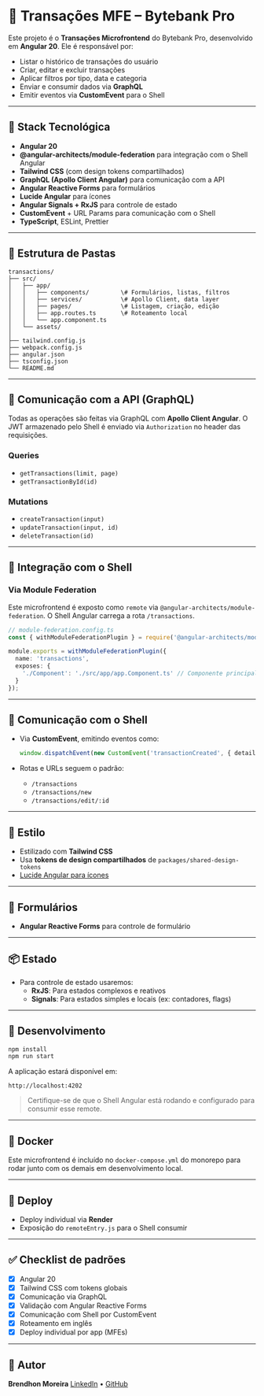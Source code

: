 # 💸 Transações MFE – Bytebank Pro

Este projeto é o **Transações Microfrontend** do Bytebank Pro, desenvolvido em **Angular 20**. Ele é responsável por:

- Listar o histórico de transações do usuário
- Criar, editar e excluir transações
- Aplicar filtros por tipo, data e categoria
- Enviar e consumir dados via **GraphQL**
- Emitir eventos via **CustomEvent** para o Shell

---

## 🚀 Stack Tecnológica

- **Angular 20**
- **@angular-architects/module-federation** para integração com o Shell Angular
- **Tailwind CSS** (com design tokens compartilhados)
- **GraphQL (Apollo Client Angular)** para comunicação com a API
- **Angular Reactive Forms** para formulários
- **Lucide Angular** para ícones
- **Angular Signals + RxJS** para controle de estado
- **CustomEvent** + URL Params para comunicação com o Shell
- **TypeScript**, ESLint, Prettier

---

## 📁 Estrutura de Pastas

```
transactions/
├── src/
│   ├── app/
│   │   ├── components/         \# Formulários, listas, filtros
│   │   ├── services/           \# Apollo Client, data layer
│   │   ├── pages/              \# Listagem, criação, edição
│   │   ├── app.routes.ts       \# Roteamento local
│   │   └── app.component.ts
│   └── assets/
│
├── tailwind.config.js
├── webpack.config.js
├── angular.json
├── tsconfig.json
└── README.md
```

---

## 🔌 Comunicação com a API (GraphQL)

Todas as operações são feitas via GraphQL com **Apollo Client Angular**. O JWT armazenado pelo Shell é enviado via `Authorization` no header das requisições.

### Queries

- `getTransactions(limit, page)`
- `getTransactionById(id)`

### Mutations

- `createTransaction(input)`
- `updateTransaction(input, id)`
- `deleteTransaction(id)`

---

## 🧩 Integração com o Shell

### Via Module Federation

Este microfrontend é exposto como `remote` via `@angular-architects/module-federation`. O Shell Angular carrega a rota `/transactions`.

```ts
// module-federation.config.ts
const { withModuleFederationPlugin } = require('@angular-architects/module-federation/webpack');

module.exports = withModuleFederationPlugin({
  name: 'transactions',
  exposes: {
    './Component': './src/app/app.Component.ts' // Componente principal do MFE
  }
});
```

---

## 🔁 Comunicação com o Shell

- Via **CustomEvent**, emitindo eventos como:

  ```ts
  window.dispatchEvent(new CustomEvent('transactionCreated', { detail: {...} }));
  ```

- Rotas e URLs seguem o padrão:

  - `/transactions`
  - `/transactions/new`
  - `/transactions/edit/:id`

---

## 🎨 Estilo

- Estilizado com **Tailwind CSS**
- Usa **tokens de design compartilhados** de `packages/shared-design-tokens`
- [Lucide Angular para ícones](https://lucide.dev/guide/packages/lucide-angular)

---

## 📑 Formulários

- **Angular Reactive Forms** para controle de formulário

---

## 📦 Estado

- Para controle de estado usaremos:
  - **RxJS**: Para estados complexos e reativos
  - **Signals**: Para estados simples e locais (ex: contadores, flags)

---

## 🐳 Desenvolvimento

```bash
npm install
npm run start
```

A aplicação estará disponível em:

```
http://localhost:4202
```

> Certifique-se de que o Shell Angular está rodando e configurado para consumir esse remote.

---

## 🐳 Docker

Este microfrontend é incluído no `docker-compose.yml` do monorepo para rodar junto com os demais em desenvolvimento local.

---

## 🚀 Deploy

- Deploy individual via **Render**
- Exposição do `remoteEntry.js` para o Shell consumir

---

## ✅ Checklist de padrões

- [x] Angular 20
- [x] Tailwind CSS com tokens globais
- [x] Comunicação via GraphQL
- [x] Validação com Angular Reactive Forms
- [x] Comunicação com Shell por CustomEvent
- [x] Roteamento em inglês
- [x] Deploy individual por app (MFEs)

---

## 👥 Autor

**Brendhon Moreira**
[LinkedIn](https://www.linkedin.com/in/brendhon-moreira) • [GitHub](https://github.com/Brendhon)
